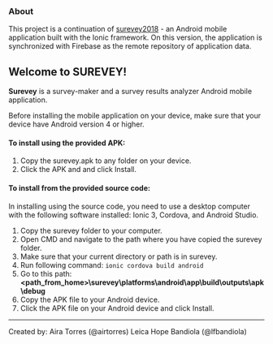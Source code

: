 ### About

This project is a continuation of [surevey2018](https://github.com/airtorres/surevey2018) - an Android mobile application built with the Ionic framework. On this version, the application is synchronized with Firebase as the remote repository of application data.

## Welcome to SUREVEY!

**Surevey** is a survey-maker and a survey results analyzer Android mobile application.

Before installing the mobile application on your device,
make sure that your device have Android version 4 or higher.

#### To install using the provided APK:
1. Copy the surevey.apk to any folder on your device.
2. Click the APK and and click Install.

#### To install from the provided source code:
In installing using the source code, you need to use a desktop computer with the following software installed: Ionic 3, Cordova, and Android Studio.

1. Copy the surevey folder to your computer.
2. Open CMD and navigate to the path where you have copied the surevey folder.
3. Make sure that your current directory or path is in surevey.
4. Run following command: `ionic cordova build android`
5. Go to this path: **<path_from_home>\surevey\platforms\android\app\build\outputs\apk\debug**
6. Copy the APK file to your Android device.
7. Click the APK file on your Android device and click Install.

---
Created by:
Aira Torres (@airtorres)
Leica Hope Bandiola (@lfbandiola)
